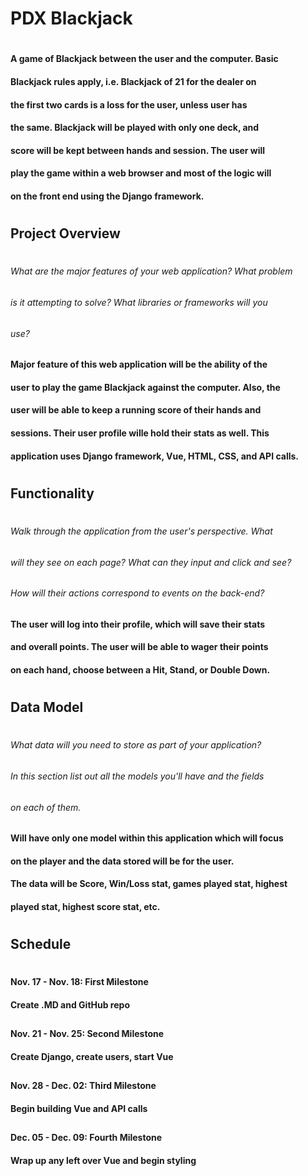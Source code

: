 # PDX Blackjack 
#
#### A game of Blackjack between the user and the computer. Basic 
#### Blackjack rules apply, i.e. Blackjack of 21 for the dealer on
#### the first two cards is a loss for the user, unless user has 
#### the same. Blackjack will be played with only one deck, and
#### score will be kept between hands and session. The user will 
#### play the game within a web browser and most of the logic will 
#### on the front end using the Django framework.
#
## Project Overview
#
###### What are the major features of your web application? What problem
###### is it attempting to solve? What libraries or frameworks will you 
###### use?
##
#### Major feature of this web application will be the ability of the
#### user to play the game Blackjack against the computer. Also, the 
#### user will be able to keep a running score of their hands and 
#### sessions. Their user profile wille hold their stats as well. This 
#### application uses Django framework, Vue, HTML, CSS, and API calls.
#
## Functionality
#
###### Walk through the application from the user's perspective. What 
###### will they see on each page? What can they input and click and see? 
###### How will their actions correspond to events on the back-end?
##
#### The user will log into their profile, which will save their stats
#### and overall points. The user will be able to wager their points
#### on each hand, choose between a Hit, Stand, or Double Down. 
#
## Data Model
#
###### What data will you need to store as part of your application? 
###### In this section list out all the models you'll have and the fields 
###### on each of them.
##
#### Will have only one model within this application which will focus 
#### on the player and the data stored will be for the user. 
#### The data will be Score, Win/Loss stat, games played stat, highest
#### played stat, highest score stat, etc. 
#
## Schedule
#
#### Nov. 17 - Nov. 18: First Milestone
#### Create .MD and GitHub repo
##
#### Nov. 21 - Nov. 25: Second Milestone
#### Create Django, create users, start Vue
##
#### Nov. 28 - Dec. 02: Third Milestone
#### Begin building Vue and API calls
##
#### Dec. 05 - Dec. 09: Fourth Milestone
#### Wrap up any left over Vue and begin styling
